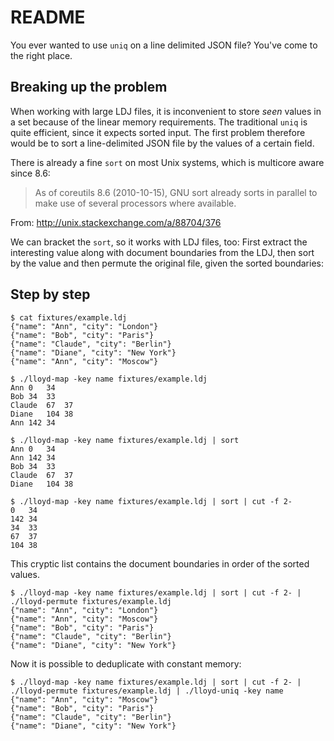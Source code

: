 README
======

You ever wanted to use `uniq` on a line delimited JSON file? You've come to the right place.

Breaking up the problem
-----------------------

When working with large LDJ files, it is inconvenient to store *seen* values
in a set because of the linear memory requirements. The traditional `uniq` is
quite efficient, since it expects sorted input. The first problem therefore
would be to sort a line-delimited JSON file by the values of a certain field.

There is already a fine `sort` on most Unix systems, which is multicore aware since 8.6:

> As of coreutils 8.6 (2010-10-15), GNU sort already sorts in parallel to make use of several processors where available.

From: http://unix.stackexchange.com/a/88704/376

We can bracket the `sort`, so it works with LDJ files, too: First extract the interesting value along with document
boundaries from the LDJ, then sort by the value and then permute the original file, given the sorted boundaries:

Step by step
------------

    $ cat fixtures/example.ldj
    {"name": "Ann", "city": "London"}
    {"name": "Bob", "city": "Paris"}
    {"name": "Claude", "city": "Berlin"}
    {"name": "Diane", "city": "New York"}
    {"name": "Ann", "city": "Moscow"}

    $ ./lloyd-map -key name fixtures/example.ldj
    Ann 0   34
    Bob 34  33
    Claude  67  37
    Diane   104 38
    Ann 142 34

    $ ./lloyd-map -key name fixtures/example.ldj | sort
    Ann 0   34
    Ann 142 34
    Bob 34  33
    Claude  67  37
    Diane   104 38

    $ ./lloyd-map -key name fixtures/example.ldj | sort | cut -f 2-
    0   34
    142 34
    34  33
    67  37
    104 38

This cryptic list contains the document boundaries in order of the sorted values.

    $ ./lloyd-map -key name fixtures/example.ldj | sort | cut -f 2- | ./lloyd-permute fixtures/example.ldj
    {"name": "Ann", "city": "London"}
    {"name": "Ann", "city": "Moscow"}
    {"name": "Bob", "city": "Paris"}
    {"name": "Claude", "city": "Berlin"}
    {"name": "Diane", "city": "New York"}

Now it is possible to deduplicate with constant memory:

    $ ./lloyd-map -key name fixtures/example.ldj | sort | cut -f 2- | ./lloyd-permute fixtures/example.ldj | ./lloyd-uniq -key name
    {"name": "Ann", "city": "Moscow"}
    {"name": "Bob", "city": "Paris"}
    {"name": "Claude", "city": "Berlin"}
    {"name": "Diane", "city": "New York"}
